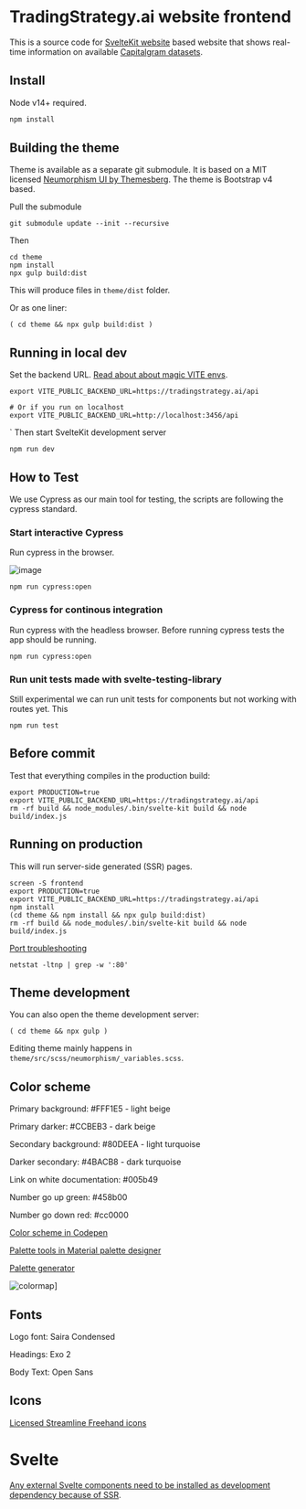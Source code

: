 # TradingStrategy.ai website frontend

This is a source code for [SvelteKit website](https://kit.svelte.dev/docs) based website that shows real-time information on available [Capitalgram datasets](https://mightyeagle.capitalgram.com/datasets).

## Install

Node v14+ required.

```sh
npm install
```

## Building the theme

Theme is available as a separate git submodule.
It is based on a MIT licensed [Neumorphism UI by Themesberg](https://github.com/themesberg/neumorphism-ui-bootstrap).
The theme is Bootstrap v4 based.

Pull the submodule

```shell
git submodule update --init --recursive
```

Then

```shell
cd theme
npm install
npx gulp build:dist
```

This will produce files in `theme/dist` folder.

Or as one liner:

```shell
( cd theme && npx gulp build:dist )
```

## Running in local dev

Set the backend URL. [Read about about magic VITE envs](https://stackoverflow.com/questions/68479217/how-to-load-environment-variables-in-svelte).

```shell
export VITE_PUBLIC_BACKEND_URL=https://tradingstrategy.ai/api

# Or if you run on localhost
export VITE_PUBLIC_BACKEND_URL=http://localhost:3456/api
```
`
Then start SvelteKit development server

```shell
npm run dev
```

## How to Test

We use Cypress as our main tool for testing, the scripts are following the cypress standard.
### Start interactive Cypress

Run cypress in the browser.

![image](https://user-images.githubusercontent.com/3521485/136263427-8ade3dbe-d658-4502-80f8-02bccb4400f0.png)

```shell
npm run cypress:open
```
### Cypress for continous integration

Run cypress with the headless browser. Before running cypress tests the app should be running.

```shell
npm run cypress:open
```
### Run unit tests made with svelte-testing-library

Still experimental we can run unit tests for components but not working with routes yet. This

```shell
npm run test
```
## Before commit

Test that everything compiles in the production build:

```shell
export PRODUCTION=true
export VITE_PUBLIC_BACKEND_URL=https://tradingstrategy.ai/api
rm -rf build && node_modules/.bin/svelte-kit build && node build/index.js
```

## Running on production

This will run server-side generated (SSR) pages.

```shell
screen -S frontend
export PRODUCTION=true
export VITE_PUBLIC_BACKEND_URL=https://tradingstrategy.ai/api
npm install
(cd theme && npm install && npx gulp build:dist)
rm -rf build && node_modules/.bin/svelte-kit build && node build/index.js
```

[Port troubleshooting](https://www.tecmint.com/find-out-which-process-listening-on-a-particular-port/)

```shell
netstat -ltnp | grep -w ':80'
```

## Theme development

You can also open the theme development server:

```shell
( cd theme && npx gulp )
```

Editing theme mainly happens in `theme/src/scss/neumorphism/_variables.scss`.

## Color scheme

Primary background: #FFF1E5 - light beige

Primary darker: #CCBEB3 - dark beige

Secondary background: #80DEEA - light turquoise

Darker secondary: #4BACB8 - dark turquoise

Link on white documentation: #005b49

Number go up green: #458b00

Number go down red: #cc0000

[Color scheme in Codepen](https://codepen.io/miohtama/pen/OJgpqNa)

[Palette tools in Material palette designer](https://material.io/resources/color/#!/?view.left=0&view.right=1&primary.color=eeb302&secondary.color=80DEEA)

[Palette generator](https://mycolor.space/?hex=%23FFF1E5&sub=1)

![colormap](./colormap.png?)]

## Fonts

Logo font: Saira Condensed

Headings: Exo 2

Body Text: Open Sans

## Icons

[Licensed Streamline Freehand icons](https://app.streamlinehq.com/icons/streamline-freehand)

# Svelte

[Any external Svelte components need to be installed as development dependency because of SSR](https://github.com/sveltejs/sapper-template#using-external-components).

```shell

```

